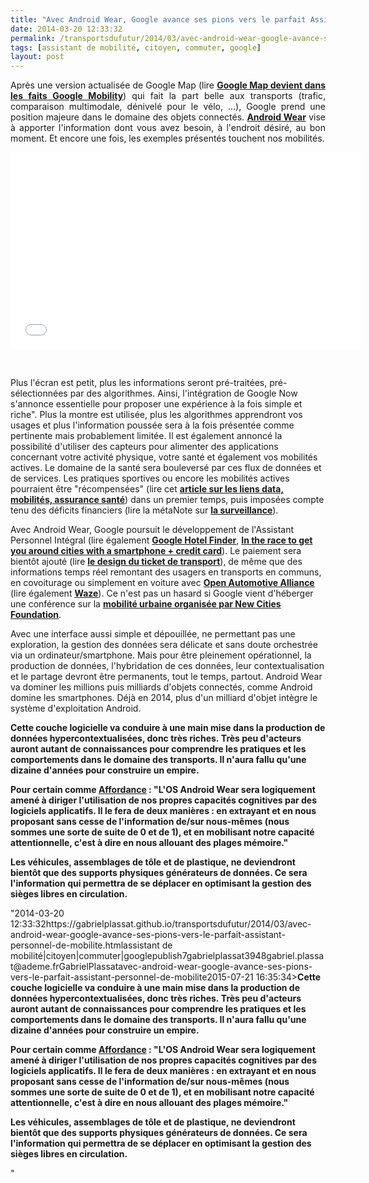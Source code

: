 ```yaml
---
title: "Avec Android Wear, Google avance ses pions vers le parfait Assistant Personnel de Mobilité"
date: 2014-03-20 12:33:32
permalink: /transportsdufutur/2014/03/avec-android-wear-google-avance-ses-pions-vers-le-parfait-assistant-personnel-de-mobilite.html
tags: [assistant de mobilité, citoyen, commuter, google]
layout: post
---
```


<p style="text-align: justify;">Après une version actualisée de Google Map (lire <a href="https://gabrielplassat.github.io/transportsdufutur/2014/02/google-maps-devient-dans-les-faits-google-mobility.html" target="_blank"><strong>Google Map devient dans les faits Google Mobility</strong></a>) qui fait la part belle aux transports (trafic, comparaison multimodale, dénivelé pour le vélo, ...), Google prend une position majeure dans le domaine des objets connectés. <a href="http://googleblog.blogspot.fr/2014/03/sharing-whats-up-our-sleeve-android.html" target="_blank"><strong>Android Wear</strong></a> vise à apporter l'information dont vous avez besoin, à l'endroit désiré, au bon moment. Et encore une fois, les exemples présentés touchent nos mobilités.</p> <p><iframe allowfullscreen="" frameborder="0" height="315" src="//www.youtube.com/embed/0xQ3y902DEQ?rel=0" width="560"></iframe></p> <p style="text-align: justify;"> </p>   <!--more--> Plus l'écran est petit, plus les informations seront pré-traitées, pré-sélectionnées par des algorithmes. Ainsi, l'intégration de Google Now s'annonce essentielle pour proposer une expérience à la fois simple et riche". Plus la montre est utilisée, plus les algorithmes apprendront vos usages et plus l'information poussée sera à la fois présentée comme pertinente mais probablement limitée. Il est également annoncé la possibilité d'utiliser des capteurs pour alimenter des applications concernant votre activité physique, votre santé et également vos mobilités actives. Le domaine de la santé sera bouleversé par ces flux de données et de services. Les pratiques sportives ou encore les mobilités actives pourraient être "récompensées" (lire cet <a href="https://gabrielplassat.github.io/transportsdufutur/2014/02/vous-reduirez-lusage-de-la-voiture-pour-payer-moins-cher-dassurance-sante.html"" target=""_blank""><strong>article sur les liens data, mobilités, assurance santé</strong></a>) dans un premier temps, puis imposées compte tenu des déficits financiers (lire la métaNote sur <a href="https://gabrielplassat.github.io/transportsdufutur/2013/03/metanote-tdf-3-la-surveillance-reloaded.html"" target=""_blank""><strong>la surveillance</strong></a>). <p style=""text-align: justify>Avec Android Wear, Google poursuit le développement de l'Assistant Personnel Intégral (lire également <a href="https://gabrielplassat.github.io/transportsdufutur/2012/01/google-se-rapproche-un-peu-plus-du-parfait-assistant-de-voyage.html"" target=""_blank""><strong>Google Hotel Finder</strong></a>, <a href="https://gabrielplassat.github.io/transportsdufutur/2013/08/google-mobility-in-the-race-to-get-you-around-cities-with-a-smartphone-and-a-credit-card-.html"" target=""_blank""><strong>In the race to get you around cities with a smartphone + credit card</strong></a>). Le paiement sera bientôt ajouté (lire <a href="https://gabrielplassat.github.io/transportsdufutur/2014/03/et-si-cetait-le-design-du-ticket-de-transport-qui-etait-central.html"" target=""_blank""><strong>le design du ticket de transport</strong></a>), de même que des informations temps réel remontant des usagers en transports en communs, en covoiturage ou simplement en voiture avec <a href=""http://www.openautoalliance.net/#about"" target=""_blank""><strong>Open Automotive Alliance</strong></a> (lire également <a href="https://gabrielplassat.github.io/transportsdufutur/2013/06/google-achete-waze-sans-doute-une-evolution-majeure-dans-le-domaine-des-transports.html"" target=""_blank""><strong>Waze</strong></a>). Ce n'est pas un hasard si Google vient d'héberger une conférence sur la <a href=""http://www.newcitiesfoundation.org/cities-on-the-move/"" target=""_blank""><strong>mobilité urbaine organisée par New Cities Foundation</strong></a>.</p> <p style=""text-align: justify>Avec une interface aussi simple et dépouillée, ne permettant pas une exploration, la gestion des données sera délicate et sans doute orchestrée via un ordinateur/smartphone. Mais pour être pleinement opérationnel, la production de données, l'hybridation de ces données, leur contextualisation et le partage devront être permanents, tout le temps, partout. Android Wear va dominer les millions puis milliards d'objets connectés, comme Android domine les smartphones. Déjà en 2014, plus d'un milliard d'objet intègre le système d'exploitation Android.</p> <p style=""text-align: justify><strong>Cette couche logicielle va conduire à une main mise dans la production de données hypercontextualisées, donc très riches. Très peu d'acteurs auront autant de connaissances pour comprendre les pratiques et les comportements dans le domaine des transports. Il n'aura fallu qu'une dizaine d'années pour construire un empire. </strong></p> <p style=""text-align: justify><strong>Pour certain comme <a href=""http://affordance.typepad.com//mon_weblog/2014/03/android-wear-dans-os.html"" target=""_blank"">Affordance</a> : "L'OS Android Wear sera logiquement amené à diriger l'utilisation de nos propres capacités cognitives par des logiciels applicatifs. Il le fera de deux manières : en extrayant et en nous proposant sans cesse de l'information de/sur nous-mêmes (nous sommes une sorte de suite de 0 et de 1), et en mobilisant notre capacité attentionnelle, c'est à dire en nous allouant des plages mémoire."</strong></p> <p style=""text-align: justify><strong>Les véhicules, assemblages de tôle et de plastique, ne deviendront bientôt que des supports physiques générateurs de données. Ce sera l'information qui permettra de se déplacer en optimisant la gestion des sièges libres en circulation.</strong></p>"2014-03-20 12:33:32https://gabrielplassat.github.io/transportsdufutur/2014/03/avec-android-wear-google-avance-ses-pions-vers-le-parfait-assistant-personnel-de-mobilite.htmlassistant de mobilité|citoyen|commuter|googlepublish7gabrielplassat3948gabriel.plassat@ademe.frGabrielPlassatavec-android-wear-google-avance-ses-pions-vers-le-parfait-assistant-personnel-de-mobilite2015-07-21 16:35:34><strong>Cette couche logicielle va conduire à une main mise dans la production de données hypercontextualisées, donc très riches. Très peu d'acteurs auront autant de connaissances pour comprendre les pratiques et les comportements dans le domaine des transports. Il n'aura fallu qu'une dizaine d'années pour construire un empire. </strong></p> <p style=""text-align: justify><strong>Pour certain comme <a href=""http://affordance.typepad.com//mon_weblog/2014/03/android-wear-dans-os.html"" target=""_blank"">Affordance</a> : "L'OS Android Wear sera logiquement amené à diriger l'utilisation de nos propres capacités cognitives par des logiciels applicatifs. Il le fera de deux manières : en extrayant et en nous proposant sans cesse de l'information de/sur nous-mêmes (nous sommes une sorte de suite de 0 et de 1), et en mobilisant notre capacité attentionnelle, c'est à dire en nous allouant des plages mémoire."</strong></p> <p style=""text-align: justify><strong>Les véhicules, assemblages de tôle et de plastique, ne deviendront bientôt que des supports physiques générateurs de données. Ce sera l'information qui permettra de se déplacer en optimisant la gestion des sièges libres en circulation.</strong></p>"

